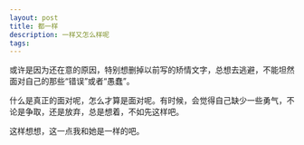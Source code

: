 ```yaml
---
layout: post
title: 都一样
description: 一样又怎么样呢
tags:
---
```


或许是因为还在意的原因，特别想删掉以前写的矫情文字，总想去逃避，不能坦然面对自己的那些“错误”或者“愚蠢”。

什么是真正的面对呢，怎么才算是面对呢。有时候，会觉得自己缺少一些勇气，不论是争取，还是放弃，总是想着，不如先这样吧。

这样想想，这一点我和她是一样的吧。


